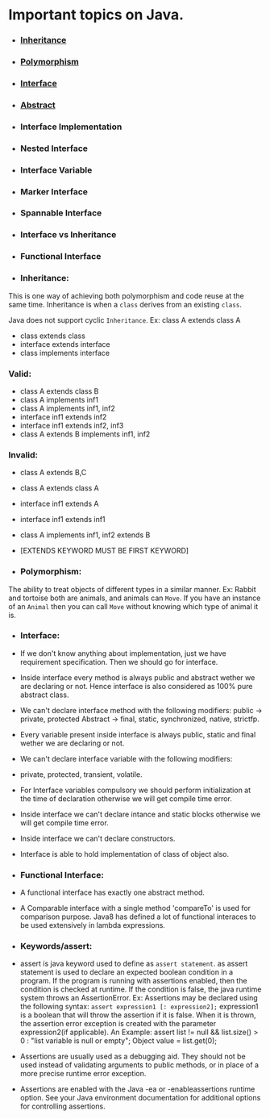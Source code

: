 # Important topics on Java.

* ### [Inheritance](https://github.com/pkvarnwal/JavaAndCollection#inheritance-1)

* ### [Polymorphism](https://github.com/pkvarnwal/JavaAndCollection#polymorphism-1)
* ### [Interface](https://github.com/pkvarnwal/JavaAndCollection#interface-1)

* ### [Abstract](https://github.com/pkvarnwal/JavaAndCollection/blob/master/README.md#abstract)
* ### Interface Implementation
* ### Nested Interface
* ### Interface Variable
* ### Marker Interface
* ### Spannable Interface
* ### Interface vs Inheritance
* ### Functional Interface

* ### Inheritance: 
This is one way of achieving both polymorphism and code reuse at the same time.
Inheritance is when a `class` derives from an existing `class`.

Java does not support cyclic `Inheritance`.
Ex: class A extends class A

* class extends class
* interface extends interface
* class implements interface

### Valid:

* class A extends class B
* class A implements inf1
* class A implements inf1, inf2
* interface inf1 extends inf2
* interface inf1 extends inf2, inf3
* class A extends B implements inf1, inf2

### Invalid:

* class A extends B,C
* class A extends class A
* interface inf1 extends A
* interface inf1 extends inf1
* class A implements inf1, inf2 extends B
* [EXTENDS KEYWORD MUST BE FIRST KEYWORD]

* ### Polymorphism: 
The ability to treat objects of different types in a similar manner.
Ex: Rabbit and tortoise both are animals, and animals can `Move`. 
If you have an instance of an `Animal` then you can call `Move` without knowing which type of animal it is.


* ### Interface:

* If we don't know anything about implementation, just we have requirement specification.
Then we should go for interface.
* Inside interface every method is always public and abstract wether we are declaring or not.
Hence interface is also considered as 100% pure abstract class.
* We can't declare interface method with the following modifiers:
public -> private, protected
Abstract -> final, static, synchronized, native, strictfp.
* Every variable present inside interface is always public, static and final wether we are declaring or not.
* We can't declare interface variable with the following modifiers:
* private, protected, transient, volatile.
* For Interface variables compulsory we should perform initialization at the time of declaration otherwise we will get compile time error.
* Inside interface we can't declare intance and static blocks otherwise we will get compile time error.
* Inside interface we can't declare constructors.
* Interface is able to hold implementation of class of object also.


* ### Functional Interface:

* A functional interface has exactly one abstract method.
* A Comparable interface with a single method 'compareTo' is used for comparison purpose. Java8 has defined a lot of functional interaces 
  to be used extensively in lambda expressions.

* ### Keywords/assert:

* assert is java keyword used to define as `assert statement`. as assert statement is used to declare an expected boolean condition
  in a program. If the program is running with assertions enabled, then the condition is checked at runtime. If the condition is false,
  the java runtime system throws an AssertionError.
  Ex: Assertions may be declared using the following syntax:
  `assert expression1 [: expression2];`
  expression1 is a boolean that will throw the assertion if it is false. When it is thrown, the assertion error exception is created with the
  parameter expression2(if applicable).
  An Example: assert list != null && list.size() > 0 : "list variable is null or empty";
  Object value = list.get(0);
* Assertions are usually used as a debugging aid. They should not be used instead of validating arguments to public methods, or in place of a more      precise runtime error exception.
* Assertions are enabled with the Java -ea or -enableassertions runtime option. See your Java environment documentation for additional options for      controlling assertions.
